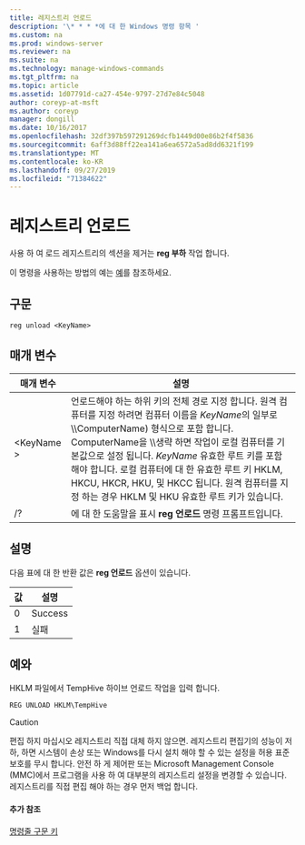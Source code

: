 ```yaml
---
title: 레지스트리 언로드
description: '\* * * *에 대 한 Windows 명령 항목 '
ms.custom: na
ms.prod: windows-server
ms.reviewer: na
ms.suite: na
ms.technology: manage-windows-commands
ms.tgt_pltfrm: na
ms.topic: article
ms.assetid: 1d07791d-ca27-454e-9797-27d7e84c5048
author: coreyp-at-msft
ms.author: coreyp
manager: dongill
ms.date: 10/16/2017
ms.openlocfilehash: 32df397b597291269dcfb1449d00e86b2f4f5836
ms.sourcegitcommit: 6aff3d88ff22ea141a6ea6572a5ad8dd6321f199
ms.translationtype: MT
ms.contentlocale: ko-KR
ms.lasthandoff: 09/27/2019
ms.locfileid: "71384622"
---
```

# <a name="reg-unload"></a>레지스트리 언로드



사용 하 여 로드 레지스트리의 섹션을 제거는 **reg 부하** 작업 합니다.

이 명령을 사용하는 방법의 예는 [예](#BKMK_examples)를 참조하세요.

## <a name="syntax"></a>구문

```
reg unload <KeyName>
```

## <a name="parameters"></a>매개 변수

|매개 변수|설명|
|---------|-----------|
|\<KeyName >|언로드해야 하는 하위 키의 전체 경로 지정 합니다. 원격 컴퓨터를 지정 하려면 컴퓨터 이름을 *KeyName*의 일부로 \\\\ComputerName\) 형식으로 포함 합니다. ComputerName을 \\\\생략 하면 작업이 로컬 컴퓨터를 기본값으로 설정 됩니다. *KeyName* 유효한 루트 키를 포함 해야 합니다. 로컬 컴퓨터에 대 한 유효한 루트 키 HKLM, HKCU, HKCR, HKU, 및 HKCC 됩니다. 원격 컴퓨터를 지정 하는 경우 HKLM 및 HKU 유효한 루트 키가 있습니다.|
|/?|에 대 한 도움말을 표시 **reg 언로드** 명령 프롬프트입니다.|

## <a name="remarks"></a>설명

다음 표에 대 한 반환 값은 **reg 언로드** 옵션이 있습니다.

|값|설명|
|-----|-----------|
|0|Success|
|1|실패|

## <a name="BKMK_examples"></a>예와

HKLM 파일에서 TempHive 하이브 언로드 작업을 입력 합니다.
```
REG UNLOAD HKLM\TempHive
```

> [!CAUTION]
> 편집 하지 마십시오 레지스트리 직접 대체 하지 않으면. 레지스트리 편집기의 성능이 저하, 하면 시스템이 손상 또는 Windows를 다시 설치 해야 할 수 있는 설정을 허용 표준 보호를 무시 합니다. 안전 하 게 제어판 또는 Microsoft Management Console (MMC)에서 프로그램을 사용 하 여 대부분의 레지스트리 설정을 변경할 수 있습니다. 레지스트리를 직접 편집 해야 하는 경우 먼저 백업 합니다.

#### <a name="additional-references"></a>추가 참조

[명령줄 구문 키](command-line-syntax-key.md)